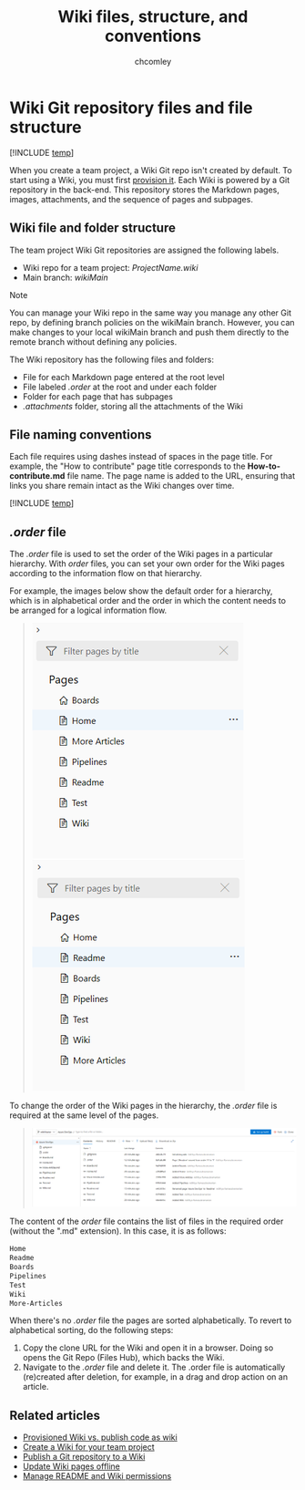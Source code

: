 ﻿---
title: Wiki files, structure, and conventions
titleSuffix: Azure DevOps 
description: Understand the file conventions of the Git repository wiki in Azure DevOps
ms.technology: devops-collab
ms.custom: wiki
ms.topic: conceptual
ms.assetid:
ms.author: chcomley
ms.reviewer: gopinach
author: chcomley
monikerRange: '>= tfs-2018'
ms.date: 12/12/2019  
---

# Wiki Git repository files and file structure

[!INCLUDE [temp](../../includes/version-vsts-tfs-2018.md)]

When you create a team project, a Wiki Git repo isn't created by default. To start using a Wiki, you must first [provision it](wiki-create-repo.md). Each Wiki is powered by a Git repository in the back-end. This repository stores the Markdown pages, images, attachments, and the sequence of pages and subpages.  

## Wiki file and folder structure

The team project Wiki Git repositories are assigned the following labels.

- Wiki repo for a team project: *ProjectName.wiki*
- Main branch: *wikiMain*

> [!NOTE]  
> You can manage your Wiki repo in the same way you manage any other Git repo, by defining branch policies on the wikiMain branch. However, you can make changes to your local wikiMain branch and push them directly to the remote branch without defining any policies.

The Wiki repository has the following files and folders:

- File for each Markdown page entered at the root level
- File labeled *.order* at the root and under each folder  
- Folder for each page that has subpages  
- *.attachments* folder, storing all the attachments of the Wiki  

<a id="file-naming" />
<a id="page-title-names"></a>

## File naming conventions

Each file requires using dashes instead of spaces in the page title. For example, the "How to contribute" page title corresponds to the **How-to-contribute.md** file name. The page name is added to the URL, ensuring that links you share remain intact as the Wiki changes over time. 

[!INCLUDE [temp](./includes/wiki-naming-conventions.md)]

<a id="order-file" ></a>

## *.order* file

The *.order* file is used to set the order of the Wiki pages in a particular hierarchy. With *order* files, you can set your own order for the Wiki pages according to the information flow on that hierarchy.

For example, the images below show the default order for a hierarchy, which is in alphabetical order and the order in which the content needs to be arranged for a logical information flow.

> ![Wiki page hierarchy without .order file](media/wiki/without-order-file.png)
> ![Wiki page hierarchy with .order file](media/wiki/with-order-file.png)

To change the order of the Wiki pages in the hierarchy, the *.order* file is required at the same level of the pages.

> ![Order file in repo](media/wiki/order-file-in-repo.png)

The content of the *order* file contains the list of files in the required order (without the ".md" extension).
In this case, it is as follows:

```
Home
Readme
Boards
Pipelines
Test
Wiki
More-Articles
```

When there's no *.order* file the pages are sorted alphabetically. To revert to alphabetical sorting, do the following steps:
1. Copy the clone URL for the Wiki and open it in a browser.
   Doing so opens the Git Repo (Files Hub), which backs the Wiki.
2. Navigate to the *.order* file and delete it.
   The .order file is automatically (re)created after deletion, for example, in a drag and drop action on an article.

## Related articles

- [Provisioned Wiki vs. publish code as wiki](provisioned-vs-published-wiki.md)
- [Create a Wiki for your team project](wiki-create-repo.md)
- [Publish a Git repository to a Wiki](publish-repo-to-wiki.md)
- [Update Wiki pages offline](wiki-update-offline.md)
- [Manage README and Wiki permissions](manage-readme-wiki-permissions.md)
